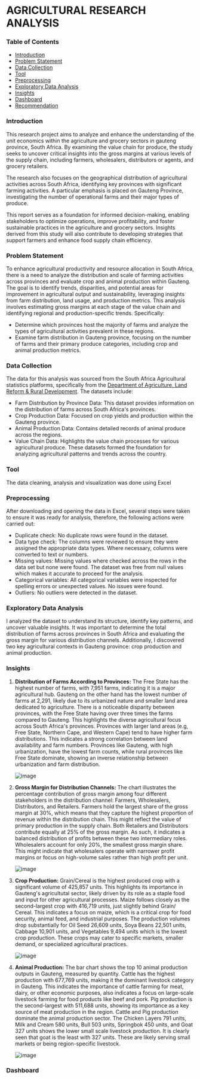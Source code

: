 # AGRICULTURAL RESEARCH ANALYSIS 
### Table of Contents
- [Introduction](#Introduction)
- [Problem Statement](#Problem-Statement)
- [Data Collection](#Data-Collection)
- [Tool](#Tool)
- [Preprocessing](#Preprocessing)
- [Exploratory Data Analysis](#Exploratory-Data-Analysis)
- [Insights](#Insights)
- [Dashboard](#Dashboard)
- [Recommendation](#Recommendation)
  
### Introduction 
This research project aims to analyze and enhance the understanding of the unit economics within the agriculture and grocery sectors in gauteng province, South Africa. By examining the value chain for produce, the study seeks to uncover critical insights into the gross margins at various levels of the supply chain, including farmers, wholesalers, distributors or agents, and grocery retailers.

The research also focuses on the geographical distribution of agricultural activities across South Africa, identifying key provinces with significant farming activities. A particular emphasis is placed on Gauteng Province, investigating the number of operational farms and their major types of produce.

This report serves as a foundation for informed decision-making, enabling stakeholders to optimize operations, improve profitability, and foster sustainable practices in the agriculture and grocery sectors. Insights derived from this study will also contribute to developing strategies that support farmers and enhance food supply chain efficiency.

### Problem Statement
To enhance agricultural productivity and resource allocation in South Africa, there is a need to analyze the distribution and scale of farming activities across provinces and evaluate crop and animal production within Gauteng. The goal is to identify trends, disparities, and potential areas for improvement in agricultural output and sustainability, leveraging insights from farm distribution, land usage, and production metrics.
This analysis involves estimating gross margins at each stage of the value chain and identifying regional and production-specific trends. Specifically:
- Determine which provinces host the majority of farms and analyze the types of agricultural activities prevalent in these regions.
- Examine farm distribution in Gauteng province, focusing on the number of farms and their primary produce categories, including crop and animal production metrics.

### Data Collection
The data for this analysis was sourced from the  South Africa Agricultural statistics platforms, specifically from the [Department of Agriculture, Land Reform & Rural Development](https://wwww.dalrrd.gov.za). The datasets include:
- Farm Distribution by Province Data: This dataset provides information on the distribution of farms across South Africa's provinces.
- Crop Production Data: Focused on crop yields and production within the Gauteng province.
- Animal Production Data: Contains detailed records of animal produce across the regions.
- Value Chain Data: Highlights the value chain processes for various agricultural produce.
These datasets formed the foundation for analyzing agricultural patterns and trends across the country.

### Tool
The data cleaning, analysis and visualization was done using Excel

### Preprocessing 
After downloading and opening the data in Excel, several steps were taken to ensure it was ready for analysis, therefore, the following actions were carried out:
- Duplicate check: No duplicate rows were found in the dataset.
- Data type check: The columns were reviewed to ensure they were assigned the appropriate data types. Where necessary, columns were converted to text or numbers.
- Missing values: Missing values where checked across the rows in the data set but none were found. The dataset was free from null values which makes it accurate to proceed for the  analysis.
- Categorical variables: All categorical variables were inspected for spelling errors or unexpected values. No issues were found.
- Outliers: No outliers were detected in the dataset.

### Exploratory Data Analysis
I analyzed the dataset to understand its structure, identify key patterns, and uncover valuable insights. It was important to determine the total distribution of farms across provinces in South Africa and evaluating the gross margin for various distribution channels. Additionally, I discovered two key agricultural contexts in Gauteng province: crop production and animal production.

### Insights

1. **Distribution of Farms According to Provinces:** The Free State has the highest number of farms, with 7,951 farms, indicating it is a major agricultural hub. Gauteng on the other 
   hand has the lowest number of farms at 2,291, likely due to its urbanized nature and smaller land area dedicated to agriculture. There is a noticeable disparity between provinces, 
   with the Free State having over three times the farms compared to Gauteng. This highlights the diverse agricultural focus across South Africa's provinces. Provinces with larger land 
   areas (e.g, Free State, Northern Cape, and Western Cape) tend to have higher farm distributions.
   This indicates a strong correlation between land availability and farm numbers. Provinces like Gauteng, with high urbanization, have the lowest farm counts, while rural provinces like 
   Free State dominate, showing an inverse relationship between urbanization and farm distribution.


   ![image](https://github.com/user-attachments/assets/e119ec82-960a-4bd4-828e-5077ac27dd2b)

2. **Gross Margin for Distribution Channels:** The chart illustrates the percentage contribution of gross margin among four different stakeholders in the distribution channel:
   Farmers, Wholesalers, Distributors, and Retailers. Farmers hold the largest share of the gross margin at 30%, which means that they capture the highest proportion of revenue within 
   the distribution chain. This might reflect the value of primary production in the supply chain. Both Retailers and Distributors contribute equally at 25% of the gross margin.
   As such, it indicates a balanced distribution of profits between these two intermediary roles. Wholesalers account for only 20%, the smallest gross margin share. This might indicate 
   that wholesalers operate with narrower profit margins or focus on high-volume sales rather than high profit per unit.

   ![image](https://github.com/user-attachments/assets/044d7f75-e344-444f-a2c7-f52c93b0aff0)

3.  **Crop Production:** Grain/Cereal is the highest produced crop with a significant volume of 425,857 units. This highlights its importance in Gauteng's agricultutal sector,
   likely driven by its role as a staple food and input for other agricultural processes. Maize follows closely as the second-largest crop with 416,719 units, just slightly behind Grain/    Cereal. This indicates a focus on maize, which is a critical crop for food security, animal feed, and industrial purposes. The production volumes drop substantially for Oil Seed     26,609 units, Soya Beans 22,501 units, Cabbage 10,901 units, and Vegetables 9,494 units which is the lowest crop production. These crops may cater to specific markets, smaller demand, or specialized agricultural practices.

    ![image](https://github.com/user-attachments/assets/dd149e04-72bb-45fb-bf83-b44f96d8746f)

4.  **Animal Production:** The bar chart shows the top 10 animal production outputs in Gauteng, measured by quantity. Cattle has the highest production with 677,769 units, making it the dominant livestock category in Gauteng. This indicates the importance of cattle farming for meat, dairy, or other economic purposes, also indicates a focus on large-scale livestock farming for food products like beef and pork.
Pig production is the second-largest with 511,688 units, showing its importance as a key source of meat production in the region. Cattle and Pig production dominate the animal production sector. The Chicken Layers 791 units, Milk and Cream 580 units, Bull 503 units, Springbok 450 units, and Goat 327 units shows the lower small scale livestock production. It is clearly seen that goat is the least with 327 units. These are likely serving small markets or being region-specific livestock.

    ![image](https://github.com/user-attachments/assets/a27bc83d-6657-4f2d-91a9-1e3243f6e163)

### Dashboard 

   

  

   

 














